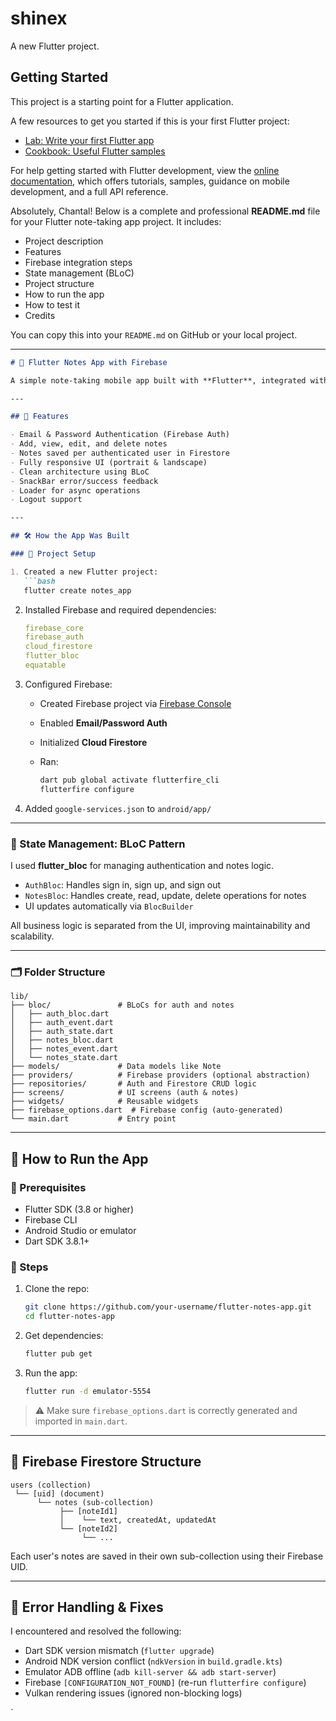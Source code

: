 # shinex

A new Flutter project.

## Getting Started

This project is a starting point for a Flutter application.

A few resources to get you started if this is your first Flutter project:

- [Lab: Write your first Flutter app](https://docs.flutter.dev/get-started/codelab)
- [Cookbook: Useful Flutter samples](https://docs.flutter.dev/cookbook)

For help getting started with Flutter development, view the
[online documentation](https://docs.flutter.dev/), which offers tutorials,
samples, guidance on mobile development, and a full API reference.


Absolutely, Chantal! Below is a complete and professional **README.md** file for your Flutter note-taking app project. It includes:

* Project description
* Features
* Firebase integration steps
* State management (BLoC)
* Project structure
* How to run the app
* How to test it
* Credits

You can copy this into your `README.md` on GitHub or your local project.

---

````markdown
# 📝 Flutter Notes App with Firebase

A simple note-taking mobile app built with **Flutter**, integrated with **Firebase Authentication** and **Cloud Firestore**, using **BLoC (Business Logic Component)** for state management. Users can sign up, sign in, and manage personal notes (create, read, update, delete).

---

## 📱 Features

- Email & Password Authentication (Firebase Auth)
- Add, view, edit, and delete notes
- Notes saved per authenticated user in Firestore
- Fully responsive UI (portrait & landscape)
- Clean architecture using BLoC
- SnackBar error/success feedback
- Loader for async operations
- Logout support

---

## 🛠️ How the App Was Built

### 🔧 Project Setup

1. Created a new Flutter project:
   ```bash
   flutter create notes_app
````

2. Installed Firebase and required dependencies:

   ```yaml
   firebase_core
   firebase_auth
   cloud_firestore
   flutter_bloc
   equatable
   ```

3. Configured Firebase:

   * Created Firebase project via [Firebase Console](https://console.firebase.google.com/)
   * Enabled **Email/Password Auth**
   * Initialized **Cloud Firestore**
   * Ran:

     ```bash
     dart pub global activate flutterfire_cli
     flutterfire configure
     ```

4. Added `google-services.json` to `android/app/`

---

### 🧠 State Management: BLoC Pattern

I used **flutter\_bloc** for managing authentication and notes logic.

* `AuthBloc`: Handles sign in, sign up, and sign out
* `NotesBloc`: Handles create, read, update, delete operations for notes
* UI updates automatically via `BlocBuilder`

All business logic is separated from the UI, improving maintainability and scalability.

---

### 🗂️ Folder Structure

```
lib/
├── bloc/               # BLoCs for auth and notes
│   ├── auth_bloc.dart
│   ├── auth_event.dart
│   ├── auth_state.dart
│   ├── notes_bloc.dart
│   ├── notes_event.dart
│   └── notes_state.dart
├── models/             # Data models like Note
├── providers/          # Firebase providers (optional abstraction)
├── repositories/       # Auth and Firestore CRUD logic
├── screens/            # UI screens (auth & notes)
├── widgets/            # Reusable widgets
├── firebase_options.dart  # Firebase config (auto-generated)
└── main.dart           # Entry point
```

---

## 🚀 How to Run the App

### 🔨 Prerequisites

* Flutter SDK (3.8 or higher)
* Firebase CLI
* Android Studio or emulator
* Dart SDK 3.8.1+

### 🧪 Steps

1. Clone the repo:

   ```bash
   git clone https://github.com/your-username/flutter-notes-app.git
   cd flutter-notes-app
   ```

2. Get dependencies:

   ```bash
   flutter pub get
   ```

3. Run the app:

   ```bash
   flutter run -d emulator-5554
   ```

> ⚠️ Make sure `firebase_options.dart` is correctly generated and imported in `main.dart`.

---

## 🔐 Firebase Firestore Structure

```
users (collection)
 └── [uid] (document)
      └── notes (sub-collection)
           ├── [noteId1]
           │    └── text, createdAt, updatedAt
           └── [noteId2]
                └── ...
```

Each user's notes are saved in their own sub-collection using their Firebase UID.

---

## 🐞 Error Handling & Fixes

I encountered and resolved the following:

* Dart SDK version mismatch (`flutter upgrade`)
* Android NDK version conflict (`ndkVersion` in `build.gradle.kts`)
* Emulator ADB offline (`adb kill-server && adb start-server`)
* Firebase `[CONFIGURATION_NOT_FOUND]` (re-run `flutterfire configure`)
* Vulkan rendering issues (ignored non-blocking logs)




`
